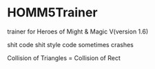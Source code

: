 # HOMM5Trainer
trainer for Heroes of Might &amp; Magic V(version 1.6)

shit code
shit style code
sometimes crashes

Collision of Triangles = Collision of Rect



